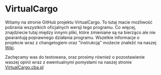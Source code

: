 VirtualCargo
============

Witamy na stronie GitHub projektu VirtualCargo. To tutaj macie możliwość pobrania wszystkich oficjalnych wersji tego programu. Co więcej, znajdziecie tutaj między innymi pliki, które zmieniane są na bierząco ale nie gwarantują poprawnego działania programu.
Wszelkie informacje o projekcie wraz z changelogiem oraz "instrukcją" możecie znaleźć na naszej [Wiki](https://github.com/MinusPL/VirtualCargo/wiki).  

Zachęcamy was do testowana, oraz prosimy również o pozostawienie waszej opinii wraz z ewentualnymi pomysłami na naszej stronie [VirtualCargo.cba.pl](http://virtualcargo.cba.pl/)

